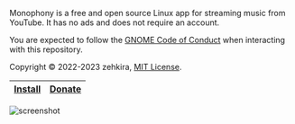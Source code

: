 Monophony is a free and open source Linux app for streaming music from YouTube. It has no ads and does not require an account.

You are expected to follow the [GNOME Code of Conduct](https://wiki.gnome.org/Foundation/CodeOfConduct) when interacting with this repository.

Copyright © 2022-2023 zehkira, [MIT License](https://gitlab.com/zehkira/monophony/-/blob/master/source/LICENSE).

| [Install](https://flathub.org/apps/details/io.gitlab.zehkira.Monophony) | [Donate](https://ko-fi.com/zehkira) |
|-|-|

<img src='https://gitlab.com/zehkira/monophony/-/raw/master/assets/screenshot1.png' alt='screenshot'>
